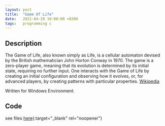 ```yaml
---
layout: post
title:  "Game Of Life"
date:   2021-04-20 10:00:00 +0200
tags:   programming c
---
```

## Description ##
The Game of Life, also known simply as Life, is a cellular automaton devised by the British mathematician John Horton Conway in 1970. The game is a zero-player game, meaning that its evolution is determined by its initial state, requiring no further input. One interacts with the Game of Life by creating an initial configuration and observing how it evolves, or, for advanced players, by creating patterns with particular properties.
[Wikipedia](https://en.wikipedia.org/wiki/Conway%27s_Game_of_Life)

Written for Windows Environment.

## Code ##
see files [here](https://github.com/PaulFinch/paulfinch.github.io/tree/main/_posts/Resources/C/Game_Of_Life/files){:target="_blank" rel="noopener"}
